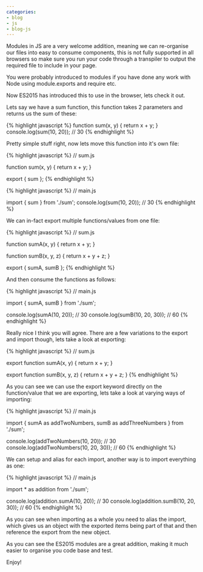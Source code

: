 ```yaml
---
categories:
- blog
- js
- blog-js
---
```


Modules in JS are a very welcome addition, meaning we can re-organise our files into easy to consume components, this is not fully supported in all browsers so make sure you run your code through a transpiler to output the required file to include in your page.

You were probably introduced to modules if you have done any work with Node using module.exports and require etc.

Now ES2015 has introduced this to use in the browser, lets check it out.

Lets say we have a sum function, this function takes 2 parameters and returns us the sum of these:

{% highlight javascript %}
function sum(x, y) {
  return x + y;
}
console.log(sum(10, 20)); // 30
{% endhighlight %}

Pretty simple stuff right, now lets move this function into it's own file:

{% highlight javascript %}
// sum.js

function sum(x, y) {
  return x + y;
}

export { sum };
{% endhighlight %}

{% highlight javascript %}
// main.js

import { sum } from './sum';
console.log(sum(10, 20)); // 30
{% endhighlight %}

We can in-fact export multiple functions/values from one file:

{% highlight javascript %}
// sum.js

function sumA(x, y) {
  return x + y;
}

function sumB(x, y, z) {
  return x + y + z;
}

export { sumA, sumB };
{% endhighlight %}

And then consume the functions as follows:

{% highlight javascript %}
// main.js

import { sumA, sumB } from './sum';

console.log(sumA(10, 20)); // 30
console.log(sumB(10, 20, 30)); // 60
{% endhighlight %}

Really nice I think you will agree. There are a few variations to the export and import though, lets take a look at exporting:

{% highlight javascript %}
// sum.js

export function sumA(x, y) {
  return x + y;
}

export function sumB(x, y, z) {
  return x + y + z;
}
{% endhighlight %}

As you can see we can use the export keyword directly on the function/value that we are exporting, lets take a look at varying ways of importing:

{% highlight javascript %}
// main.js

import {
  sumA as addTwoNumbers,
  sumB as addThreeNumbers
} from './sum';

console.log(addTwoNumbers(10, 20)); // 30
console.log(addTwoNumbers(10, 20, 30)); // 60
{% endhighlight %}

We can setup and alias for each import, another way is to import everything as one:

{% highlight javascript %}
// main.js

import * as addition from './sum';

console.log(addition.sumA(10, 20)); // 30
console.log(addition.sumB(10, 20, 30)); // 60
{% endhighlight %}

As you can see when importing as a whole you need to alias the import, which gives us an object with the exported items being part of that and then reference the export from the new object.

As you can see the ES2015 modules are a great addition, making it much easier to organise you code base and test.

Enjoy!
